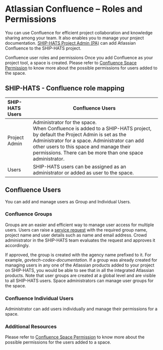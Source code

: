 # Atlassian Confluence – Roles and Permissions

You can use Confluence for efficient project collaboration and knowledge sharing among your team. It also enables you to manage your project documentation. <a href="https://docs.developer.gov.sg/docs/ship-hats/#/user-roles-permisions">SHIP-HATS Project Admin (PA)</a> can add Atlassian Confluence to the SHIP-HATS project. 
 
Confluence user roles and permissions
Once you add Confluence as your project tool, a space is created. Please refer to <a href="https://confluence.atlassian.com/doc/space-permissions-overview-139521.html">Confluence Space Permission</a> to know more about the possible permissions for users added to the space.

## SHIP-HATS - Confluence role mapping
| SHIP-HATS Users | Confluence Users |
| :------- | ----------- |
| Project Admin | Administrator for the space.</br>When Confluence is added to a SHIP-HATS project, by default the Project Admin is set as the Administrator for a space. Administrator can add other users to this space and manage their permissions. There can be more than one space administrator. |
| Users | SHIP-HATS users can be assigned as an administrator or added as user to the space. |

## Confluence Users 
You can add and manage users as Group and Individual Users. 

### Confluence Groups 
Groups are an easier and efficient way to manage user access for multiple users. Users can raise a <a href="https://jira.ship.gov.sg/servicedesk/customer/portal/11/">service request</a> with the required group name, project name and user details such as name and email address. Crowd administrator in the SHIP-HATS team evaluates the request and approves it accordingly.  

If approved, the group is created with the agency name prefixed to it. For example, *govtech-codex-documentation*. If a group was already created for managing users in any one of the Atlassian products added to your project on SHIP-HATS, you would be able to see that in all the integrated Atlassian products. Note that user groups are created at a global level and are visible to all SHIP-HATS users. Space administrators can manage user groups for the space.

### Confluence Individual Users
Administrator can add users individually and manage their permissions for a space.

### Additional Resources
Please refer to <a href="https://confluence.atlassian.com/doc/space-permissions-overview-139521.html">Confluence Space Permission</a> to know more about the possible permissions for the users added to a space.
